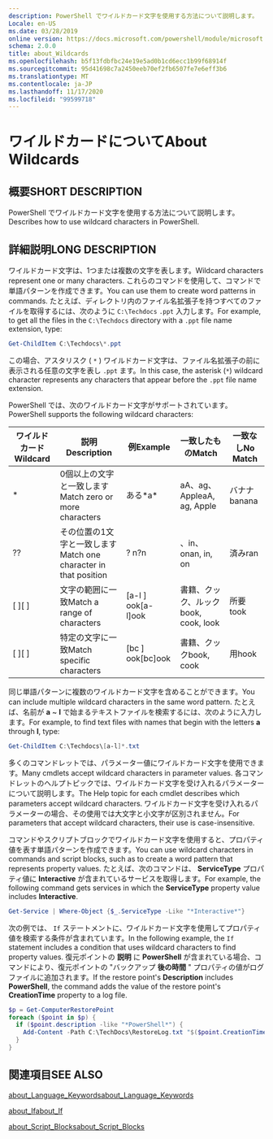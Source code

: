 ```yaml
---
description: PowerShell でワイルドカード文字を使用する方法について説明します。
Locale: en-US
ms.date: 03/28/2019
online version: https://docs.microsoft.com/powershell/module/microsoft.powershell.core/about/about_wildcards?view=powershell-7.2&WT.mc_id=ps-gethelp
schema: 2.0.0
title: about_Wildcards
ms.openlocfilehash: b5f13fdbfbc24e19e5ad0b1cd6ecc1b99f68914f
ms.sourcegitcommit: 95d41698c7a2450eeb70ef2fb6507fe7e6eff3b6
ms.translationtype: MT
ms.contentlocale: ja-JP
ms.lasthandoff: 11/17/2020
ms.locfileid: "99599718"
---
```

# <a name="about-wildcards"></a><span data-ttu-id="a37ad-103">ワイルドカードについて</span><span class="sxs-lookup"><span data-stu-id="a37ad-103">About Wildcards</span></span>

## <a name="short-description"></a><span data-ttu-id="a37ad-104">概要</span><span class="sxs-lookup"><span data-stu-id="a37ad-104">SHORT DESCRIPTION</span></span>

<span data-ttu-id="a37ad-105">PowerShell でワイルドカード文字を使用する方法について説明します。</span><span class="sxs-lookup"><span data-stu-id="a37ad-105">Describes how to use wildcard characters in PowerShell.</span></span>

## <a name="long-description"></a><span data-ttu-id="a37ad-106">詳細説明</span><span class="sxs-lookup"><span data-stu-id="a37ad-106">LONG DESCRIPTION</span></span>

<span data-ttu-id="a37ad-107">ワイルドカード文字は、1つまたは複数の文字を表します。</span><span class="sxs-lookup"><span data-stu-id="a37ad-107">Wildcard characters represent one or many characters.</span></span> <span data-ttu-id="a37ad-108">これらのコマンドを使用して、コマンドで単語パターンを作成できます。</span><span class="sxs-lookup"><span data-stu-id="a37ad-108">You can use them to create word patterns in commands.</span></span> <span data-ttu-id="a37ad-109">たとえば、ディレクトリ内のファイル名拡張子を持つすべてのファイルを取得するには、次のように `C:\Techdocs` `.ppt` 入力します。</span><span class="sxs-lookup"><span data-stu-id="a37ad-109">For example, to get all the files in the `C:\Techdocs` directory with a `.ppt` file name extension, type:</span></span>

```powershell
Get-ChildItem C:\Techdocs\*.ppt
```

<span data-ttu-id="a37ad-110">この場合、アスタリスク ( `*` ) ワイルドカード文字は、ファイル名拡張子の前に表示される任意の文字を表し `.ppt` ます。</span><span class="sxs-lookup"><span data-stu-id="a37ad-110">In this case, the asterisk (`*`) wildcard character represents any characters that appear before the `.ppt` file name extension.</span></span>

<span data-ttu-id="a37ad-111">PowerShell では、次のワイルドカード文字がサポートされています。</span><span class="sxs-lookup"><span data-stu-id="a37ad-111">PowerShell supports the following wildcard characters:</span></span>

|<span data-ttu-id="a37ad-112">ワイルドカード</span><span class="sxs-lookup"><span data-stu-id="a37ad-112">Wildcard</span></span>|<span data-ttu-id="a37ad-113">説明</span><span class="sxs-lookup"><span data-stu-id="a37ad-113">Description</span></span>               |<span data-ttu-id="a37ad-114">例</span><span class="sxs-lookup"><span data-stu-id="a37ad-114">Example</span></span> |<span data-ttu-id="a37ad-115">一致したもの</span><span class="sxs-lookup"><span data-stu-id="a37ad-115">Match</span></span>        |<span data-ttu-id="a37ad-116">一致なし</span><span class="sxs-lookup"><span data-stu-id="a37ad-116">No Match</span></span>|
|--------|--------------------------|--------|-------------|--------|
|\*      |<span data-ttu-id="a37ad-117">0個以上の文字と一致します</span><span class="sxs-lookup"><span data-stu-id="a37ad-117">Match zero or more characters</span></span> | <span data-ttu-id="a37ad-118">ある\*</span><span class="sxs-lookup"><span data-stu-id="a37ad-118">a\*</span></span>  | <span data-ttu-id="a37ad-119">aA、ag、Apple</span><span class="sxs-lookup"><span data-stu-id="a37ad-119">aA, ag, Apple</span></span> | <span data-ttu-id="a37ad-120">バナナ</span><span class="sxs-lookup"><span data-stu-id="a37ad-120">banana</span></span> |
|<span data-ttu-id="a37ad-121">?</span><span class="sxs-lookup"><span data-stu-id="a37ad-121">?</span></span>       |<span data-ttu-id="a37ad-122">その位置の1文字と一致します</span><span class="sxs-lookup"><span data-stu-id="a37ad-122">Match one character in that position</span></span> | <span data-ttu-id="a37ad-123">? n</span><span class="sxs-lookup"><span data-stu-id="a37ad-123">?n</span></span> | <span data-ttu-id="a37ad-124">、in、on</span><span class="sxs-lookup"><span data-stu-id="a37ad-124">an, in, on</span></span> | <span data-ttu-id="a37ad-125">済み</span><span class="sxs-lookup"><span data-stu-id="a37ad-125">ran</span></span> |
|<span data-ttu-id="a37ad-126">\[ \]</span><span class="sxs-lookup"><span data-stu-id="a37ad-126">\[ \]</span></span>   |<span data-ttu-id="a37ad-127">文字の範囲に一致</span><span class="sxs-lookup"><span data-stu-id="a37ad-127">Match a range of characters</span></span> | <span data-ttu-id="a37ad-128">\[a-l \] ook</span><span class="sxs-lookup"><span data-stu-id="a37ad-128">\[a-l\]ook</span></span> | <span data-ttu-id="a37ad-129">書籍、クック、ルック</span><span class="sxs-lookup"><span data-stu-id="a37ad-129">book, cook, look</span></span> | <span data-ttu-id="a37ad-130">所要</span><span class="sxs-lookup"><span data-stu-id="a37ad-130">took</span></span> |
|<span data-ttu-id="a37ad-131">\[ \]</span><span class="sxs-lookup"><span data-stu-id="a37ad-131">\[ \]</span></span>   |<span data-ttu-id="a37ad-132">特定の文字に一致</span><span class="sxs-lookup"><span data-stu-id="a37ad-132">Match specific characters</span></span> | <span data-ttu-id="a37ad-133">\[bc \] ook</span><span class="sxs-lookup"><span data-stu-id="a37ad-133">\[bc\]ook</span></span> | <span data-ttu-id="a37ad-134">書籍、クック</span><span class="sxs-lookup"><span data-stu-id="a37ad-134">book, cook</span></span> | <span data-ttu-id="a37ad-135">用</span><span class="sxs-lookup"><span data-stu-id="a37ad-135">hook</span></span> |

<span data-ttu-id="a37ad-136">同じ単語パターンに複数のワイルドカード文字を含めることができます。</span><span class="sxs-lookup"><span data-stu-id="a37ad-136">You can include multiple wildcard characters in the same word pattern.</span></span> <span data-ttu-id="a37ad-137">たとえば、名前が **a** ~ **l** で始まるテキストファイルを検索するには、次のように入力します。</span><span class="sxs-lookup"><span data-stu-id="a37ad-137">For example, to find text files with names that begin with the letters **a** through **l**, type:</span></span>

```powershell
Get-ChildItem C:\Techdocs\[a-l]*.txt
```

<span data-ttu-id="a37ad-138">多くのコマンドレットでは、パラメーター値にワイルドカード文字を使用できます。</span><span class="sxs-lookup"><span data-stu-id="a37ad-138">Many cmdlets accept wildcard characters in parameter values.</span></span> <span data-ttu-id="a37ad-139">各コマンドレットのヘルプトピックでは、ワイルドカード文字を受け入れるパラメーターについて説明します。</span><span class="sxs-lookup"><span data-stu-id="a37ad-139">The Help topic for each cmdlet describes which parameters accept wildcard characters.</span></span> <span data-ttu-id="a37ad-140">ワイルドカード文字を受け入れるパラメーターの場合、その使用では大文字と小文字が区別されません。</span><span class="sxs-lookup"><span data-stu-id="a37ad-140">For parameters that accept wildcard characters, their use is case-insensitive.</span></span>

<span data-ttu-id="a37ad-141">コマンドやスクリプトブロックでワイルドカード文字を使用すると、プロパティ値を表す単語パターンを作成できます。</span><span class="sxs-lookup"><span data-stu-id="a37ad-141">You can use wildcard characters in commands and script blocks, such as to create a word pattern that represents property values.</span></span> <span data-ttu-id="a37ad-142">たとえば、次のコマンドは、 **ServiceType** プロパティ値に **Interactive** が含まれているサービスを取得します。</span><span class="sxs-lookup"><span data-stu-id="a37ad-142">For example, the following command gets services in which the **ServiceType** property value includes **Interactive**.</span></span>

```powershell
Get-Service | Where-Object {$_.ServiceType -Like "*Interactive*"}
```

<span data-ttu-id="a37ad-143">次の例では、 `If` ステートメントに、ワイルドカード文字を使用してプロパティ値を検索する条件が含まれています。</span><span class="sxs-lookup"><span data-stu-id="a37ad-143">In the following example, the `If` statement includes a condition that uses wildcard characters to find property values.</span></span> <span data-ttu-id="a37ad-144">復元ポイントの **説明** に **PowerShell** が含まれている場合、コマンドにより、復元ポイントの "バックアップ **後の時間** " プロパティの値がログファイルに追加されます。</span><span class="sxs-lookup"><span data-stu-id="a37ad-144">If the restore point's **Description** includes **PowerShell**, the command adds the value of the restore point's **CreationTime** property to a log file.</span></span>

```powershell
$p = Get-ComputerRestorePoint
foreach ($point in $p) {
  if ($point.description -like "*PowerShell*") {
    Add-Content -Path C:\TechDocs\RestoreLog.txt "$($point.CreationTime)"
  }
}
```

## <a name="see-also"></a><span data-ttu-id="a37ad-145">関連項目</span><span class="sxs-lookup"><span data-stu-id="a37ad-145">SEE ALSO</span></span>

[<span data-ttu-id="a37ad-146">about_Language_Keywords</span><span class="sxs-lookup"><span data-stu-id="a37ad-146">about_Language_Keywords</span></span>](about_Language_Keywords.md)

[<span data-ttu-id="a37ad-147">about_If</span><span class="sxs-lookup"><span data-stu-id="a37ad-147">about_If</span></span>](about_If.md)

[<span data-ttu-id="a37ad-148">about_Script_Blocks</span><span class="sxs-lookup"><span data-stu-id="a37ad-148">about_Script_Blocks</span></span>](about_Script_Blocks.md)


